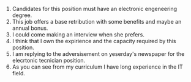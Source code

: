 1. Candidates for this position must have an electronic engeneering degree.
2. This job offers a base retribution with some benefits and maybe an annual bonus.
3. I could come making an interview when she prefers.
4. I think that I own the expirience and the capacity required by this position.
5. I am replying to the adversisement on yeserday's newspaper for the elecrtonic tecnician position.
6. As you can see from my curriculum I have long experience in the IT field.